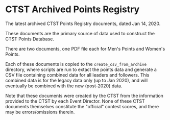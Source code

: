 # CTST Archived Points Registry

The latest archived CTST Points Registry documents, dated Jan 14, 2020.

These documents are the primary source of data used to construct the CTST Points Database.

There are two documents, one PDF file each for Men's Points and Women's Points.

Each of these documents is copied to the `create_csv_from_archive` directory, where scripts are run to extact the points data and generate a CSV file containing combined data for all leaders and followers. This combined data is for the legacy data only (up to Jan 2020), and will eventually be combined with the new (post-2020) data.

Note that these documents were created by the CTST from the information provided to the CTST by each Event Director.
None of these CTST documents themselves constitute the "official" contest scores, and there may be errors/omissions therein.
